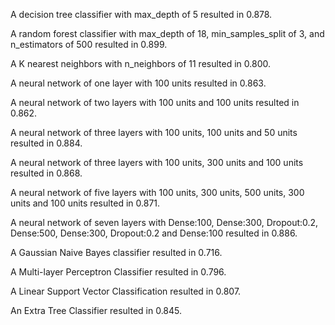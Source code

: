 A decision tree classifier with max_depth of 5 resulted in 0.878.

A random forest classifier with max_depth of 18, min_samples_split of 3, and n_estimators of 500 resulted in 0.899.

A K nearest neighbors with n_neighbors of 11 resulted in 0.800.

A neural network of one layer with 100 units resulted in 0.863.

A neural network of two layers with 100 units and 100 units resulted in 0.862.

A neural network of three layers with 100 units, 100 units and 50 units resulted in 0.884.

A neural network of three layers with 100 units, 300 units and 100 units resulted in 0.868.

A neural network of five layers with 100 units, 300 units, 500 units, 300 units and 100 units resulted in 0.871.

A neural network of seven layers with Dense:100, Dense:300, Dropout:0.2, Dense:500, Dense:300, Dropout:0.2 and Dense:100 resulted in 0.886.

A Gaussian Naive Bayes classifier resulted in 0.716.

A Multi-layer Perceptron Classifier resulted in 0.796.

A Linear Support Vector Classification resulted in 0.807.

An Extra Tree Classifier resulted in 0.845.